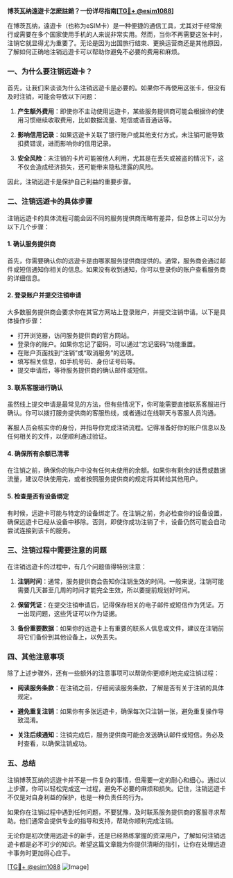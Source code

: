 **博茨瓦纳遠遊卡怎麽註銷？一份详尽指南[[TG💪+ @esim1088](https://t.me/s/esim1088)]**

在博茨瓦纳，遠遊卡（也称为eSIM卡）是一种便捷的通信工具，尤其对于经常旅行或需要在多个国家使用手机的人来说非常实用。然而，当你不再需要这张卡时，注销它就显得尤为重要了。无论是因为出国旅行结束、更换运营商还是其他原因，了解如何正确地注销远遊卡可以帮助你避免不必要的费用和麻烦。

### **一、为什么要注销远遊卡？**

首先，让我们来谈谈为什么注销远遊卡是必要的。如果你不再使用这张卡，但没有及时注销，可能会导致以下问题：

1. **产生额外费用**：即使你不主动使用远遊卡，某些服务提供商可能会根据你的使用习惯继续收取费用，比如数据流量、短信或语音通话等。
   
2. **影响信用记录**：如果远遊卡关联了银行账户或其他支付方式，未注销可能导致扣费错误，进而影响你的信用记录。

3. **安全风险**：未注销的卡片可能被他人利用，尤其是在丢失或被盗的情况下，这不仅会造成经济损失，还可能带来隐私泄露的风险。

因此，注销远遊卡是保护自己利益的重要步骤。

### **二、注销远遊卡的具体步骤**

注销远遊卡的具体流程可能会因不同的服务提供商而略有差异，但总体上可以分为以下几个步骤：

#### **1. 确认服务提供商**

首先，你需要确认你的远遊卡是由哪家服务提供商提供的。通常，服务商会通过邮件或短信通知你相关的信息。如果没有收到通知，你可以登录你的账户查看服务商的详细信息。

#### **2. 登录账户并提交注销申请**

大多数服务提供商会要求你在其官方网站上登录账户，并提交注销申请。以下是具体操作步骤：

- 打开浏览器，访问服务提供商的官方网站。
- 登录你的账户。如果你忘记了密码，可以通过“忘记密码”功能重置。
- 在账户页面找到“注销”或“取消服务”的选项。
- 填写相关信息，如手机号码、身份证号码等。
- 提交申请后，等待服务提供商的确认邮件或短信。

#### **3. 联系客服进行确认**

虽然线上提交申请是最常见的方法，但有些情况下，你可能需要直接联系客服进行确认。你可以拨打服务提供商的客服热线，或者通过在线聊天与客服人员沟通。

客服人员会核实你的身份，并指导你完成注销流程。记得准备好你的账户信息以及任何相关的文件，以便顺利通过验证。

#### **4. 确保所有余额已清零**

在注销之前，确保你的账户中没有任何未使用的余额。如果你有剩余的话费或数据流量，建议尽快使用完，或者按照服务提供商的规定将其转给其他用户。

#### **5. 检查是否有设备绑定**

有时候，远遊卡可能与特定的设备绑定了。在注销之前，务必检查你的设备设置，确保远遊卡已经从设备中移除。否则，即使你成功注销了卡，设备仍然可能会自动尝试连接到该卡的服务。

### **三、注销过程中需要注意的问题**

在注销远遊卡的过程中，有几个问题值得特别注意：

1. **注销时间**：通常，服务提供商会告知你注销生效的时间。一般来说，注销可能需要几天甚至几周的时间才能完全生效，所以要提前规划好时间。

2. **保留凭证**：在提交注销申请后，记得保存相关的电子邮件或短信作为凭证。万一出现问题，这些凭证可以作为证据。

3. **备份重要数据**：如果你的远遊卡上有重要的联系人信息或文件，建议在注销前将它们备份到其他设备上，以免丢失。

### **四、其他注意事项**

除了上述步骤外，还有一些额外的注意事项可以帮助你更顺利地完成注销过程：

- **阅读服务条款**：在注销之前，仔细阅读服务条款，了解是否有关于注销的具体规定。
  
- **避免重复注销**：如果你有多张远遊卡，确保每次只注销一张，避免重复操作导致混淆。

- **关注后续通知**：注销完成后，服务提供商可能会发送确认邮件或短信。务必及时查看，以确保注销成功。

### **五、总结**

注销博茨瓦纳的远遊卡并不是一件复杂的事情，但需要一定的耐心和细心。通过以上步骤，你可以轻松完成这一过程，避免不必要的麻烦和损失。记住，注销远遊卡不仅是对自身利益的保护，也是一种负责任的行为。

如果你在注销过程中遇到任何问题，不要犹豫，及时联系服务提供商的客服寻求帮助。他们通常会提供专业的指导和支持，帮助你顺利完成注销。

无论你是初次使用远遊卡的新手，还是已经熟练掌握的资深用户，了解如何注销远遊卡都是必不可少的知识。希望这篇文章能为你提供清晰的指引，让你在处理远遊卡事务时更加得心应手。

[[TG💪+ @esim1088](https://t.me/s/esim1088) ![Image](https://i.postimg.cc/4NQfJmqS/Snipaste-2025-05-13-00-14-12.png)]